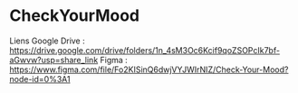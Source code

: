 # CheckYourMood
Liens
Google Drive : https://drive.google.com/drive/folders/1n_4sM3Oc6Kcif9qoZSOPcIk7bf-aGwvw?usp=share_link
Figma : https://www.figma.com/file/Fo2KISinQ6dwjVYJWIrNIZ/Check-Your-Mood?node-id=0%3A1
